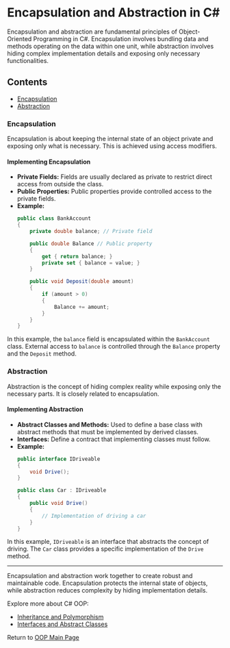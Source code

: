 # Encapsulation and Abstraction in C#

Encapsulation and abstraction are fundamental principles of Object-Oriented Programming in C#. Encapsulation involves bundling data and methods operating on the data within one unit, while abstraction involves hiding complex implementation details and exposing only necessary functionalities.

## Contents

- [Encapsulation](#encapsulation)
- [Abstraction](#abstraction)

### Encapsulation

Encapsulation is about keeping the internal state of an object private and exposing only what is necessary. This is achieved using access modifiers.

#### Implementing Encapsulation

- **Private Fields:** Fields are usually declared as private to restrict direct access from outside the class.
- **Public Properties:** Public properties provide controlled access to the private fields.
- **Example:**
  ```csharp
  public class BankAccount
  {
      private double balance; // Private field

      public double Balance // Public property
      {
          get { return balance; }
          private set { balance = value; }
      }

      public void Deposit(double amount)
      {
          if (amount > 0)
          {
              Balance += amount;
          }
      }
  }
  ```

In this example, the `balance` field is encapsulated within the `BankAccount` class. External access to `balance` is controlled through the `Balance` property and the `Deposit` method.

### Abstraction

Abstraction is the concept of hiding complex reality while exposing only the necessary parts. It is closely related to encapsulation.

#### Implementing Abstraction

- **Abstract Classes and Methods:** Used to define a base class with abstract methods that must be implemented by derived classes.
- **Interfaces:** Define a contract that implementing classes must follow.
- **Example:**
  ```csharp
  public interface IDriveable
  {
      void Drive();
  }

  public class Car : IDriveable
  {
      public void Drive()
      {
          // Implementation of driving a car
      }
  }
  ```

In this example, `IDriveable` is an interface that abstracts the concept of driving. The `Car` class provides a specific implementation of the `Drive` method.

---

Encapsulation and abstraction work together to create robust and maintainable code. Encapsulation protects the internal state of objects, while abstraction reduces complexity by hiding implementation details.

Explore more about C# OOP:
- [Inheritance and Polymorphism](./Inheritance_and_Polymorphism.md)
- [Interfaces and Abstract Classes](./Interfaces_and_Abstract_Classes.md)

Return to [OOP Main Page](./README.md)
